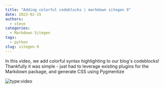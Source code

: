 ```yaml
---
title: "Adding colorful codeblocks | markdown sitegen 9"
date: 2023-02-15
authors:
  - steve
categories:
  - Markdown Sitegen
tags:
  - python
slug: sitegen-9
---
```


In this video, we add colorful syntax highlighting to our blog's codeblocks! Thankfully it was simple - just had to leverage existing plugins for the Markdown package, and generate CSS using Pygmentize

<!-- more -->

![type:video](https://www.youtube.com/embed/rOV3dOMQtXc)
